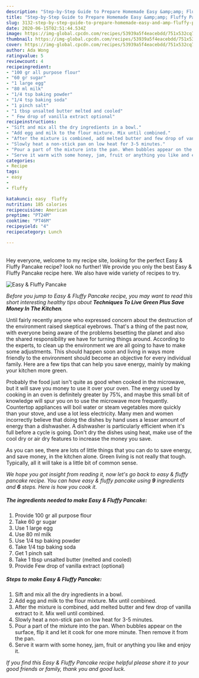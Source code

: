 ```yaml
---
description: "Step-by-Step Guide to Prepare Homemade Easy &amp;amp; Fluffy Pancake"
title: "Step-by-Step Guide to Prepare Homemade Easy &amp;amp; Fluffy Pancake"
slug: 3132-step-by-step-guide-to-prepare-homemade-easy-and-amp-fluffy-pancake
date: 2020-06-15T02:51:44.534Z
image: https://img-global.cpcdn.com/recipes/53939a5f4eacebdd/751x532cq70/easy-fluffy-pancake-recipe-main-photo.jpg
thumbnail: https://img-global.cpcdn.com/recipes/53939a5f4eacebdd/751x532cq70/easy-fluffy-pancake-recipe-main-photo.jpg
cover: https://img-global.cpcdn.com/recipes/53939a5f4eacebdd/751x532cq70/easy-fluffy-pancake-recipe-main-photo.jpg
author: Ada Wong
ratingvalue: 5
reviewcount: 4
recipeingredient:
- "100 gr all purpose flour"
- "60 gr sugar"
- "1 large egg"
- "80 ml milk"
- "1/4 tsp baking powder"
- "1/4 tsp baking soda"
- "1 pinch salt"
- "1 tbsp unsalted butter melted and cooled"
- " Few drop of vanilla extract optional"
recipeinstructions:
- "Sift and mix all the dry ingredients in a bowl."
- "Add egg and milk to the flour mixture. Mix until combined."
- "After the mixture is combined, add melted butter and few drop of vanilla extract to it. Mix well until combined."
- "Slowly heat a non-stick pan on low heat for 3-5 minutes."
- "Pour a part of the mixture into the pan. When bubbles appear on the surface, flip it and let it cook for one more minute. Then remove it from the pan."
- "Serve it warm with some honey, jam, fruit or anything you like and enjoy it."
categories:
- Recipe
tags:
- easy
- 
- fluffy

katakunci: easy  fluffy 
nutrition: 185 calories
recipecuisine: American
preptime: "PT24M"
cooktime: "PT46M"
recipeyield: "4"
recipecategory: Lunch

---
```

<br>
Hey everyone, welcome to my recipe site, looking for the perfect Easy &amp; Fluffy Pancake recipe? look no further! We provide you only the best Easy &amp; Fluffy Pancake recipe here. We also have wide variety of recipes to try.
<br>


![Easy &amp; Fluffy Pancake](https://img-global.cpcdn.com/recipes/53939a5f4eacebdd/751x532cq70/easy-fluffy-pancake-recipe-main-photo.jpg)

<i>Before you jump to Easy &amp; Fluffy Pancake recipe, you may want to read this short interesting healthy tips about 
<strong>Techniques To Live Green Plus Save Money In The Kitchen</strong>.</i>
</br>

Until fairly recently anyone who expressed concern about the destruction of the environment raised skeptical eyebrows. That's a thing of the past now, with everyone being aware of the problems besetting the planet and also the shared responsibility we have for turning things around. According to the experts, to clean up the environment we are all going to have to make some adjustments. This should happen soon and living in ways more friendly to the environment should become an objective for every individual family. Here are a few tips that can help you save energy, mainly by making your kitchen more green.

Probably the food just isn't quite as good when cooked in the microwave, but it will save you money to use it over your oven. The energy used by cooking in an oven is definitely greater by 75%, and maybe this small bit of knowledge will spur you on to use the microwave more frequently. Countertop appliances will boil water or steam vegetables more quickly than your stove, and use a lot less electricity. Many men and women incorrectly believe that doing the dishes by hand uses a lesser amount of energy than a dishwasher. A dishwasher is particularly efficient when it's full before a cycle is going. Don't dry the dishes using heat, make use of the cool dry or air dry features to increase the money you save.

As you can see, there are lots of little things that you can do to save energy, and save money, in the kitchen alone. Green living is not really that tough. Typically, all it will take is a little bit of common sense.


<i>We hope you got insight from reading it, now let's go back to easy &amp; fluffy pancake recipe. You can have easy &amp; fluffy pancake using <strong>9</strong> ingredients and <strong>6</strong> steps. Here is how you cook it.
</i>

##### The ingredients needed to make Easy &amp; Fluffy Pancake:

1. Provide 100 gr all purpose flour
1. Take 60 gr sugar
1. Use 1 large egg
1. Use 80 ml milk
1. Use 1/4 tsp baking powder
1. Take 1/4 tsp baking soda
1. Get 1 pinch salt
1. Take 1 tbsp unsalted butter (melted and cooled)
1. Provide  Few drop of vanilla extract (optional)


##### Steps to make Easy &amp; Fluffy Pancake:

1. Sift and mix all the dry ingredients in a bowl.
1. Add egg and milk to the flour mixture. Mix until combined.
1. After the mixture is combined, add melted butter and few drop of vanilla extract to it. Mix well until combined.
1. Slowly heat a non-stick pan on low heat for 3-5 minutes.
1. Pour a part of the mixture into the pan. When bubbles appear on the surface, flip it and let it cook for one more minute. Then remove it from the pan.
1. Serve it warm with some honey, jam, fruit or anything you like and enjoy it.


<i>If you find this Easy &amp; Fluffy Pancake recipe helpful please share it to your good friends or family, thank you and good luck.</i>
